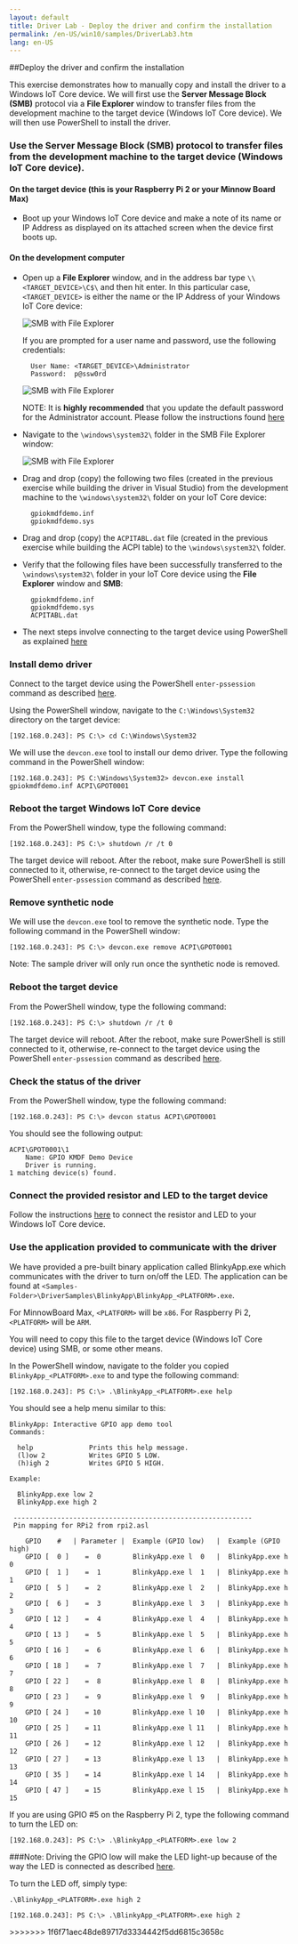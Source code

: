 ```yaml
---
layout: default
title: Driver Lab - Deploy the driver and confirm the installation
permalink: /en-US/win10/samples/DriverLab3.htm
lang: en-US
---
```


##Deploy the driver and confirm the installation

This exercise demonstrates how to manually copy and install the driver to a Windows IoT Core device. We will first use the **Server Message Block (SMB)** protocol via a **File Explorer** window to transfer files from the development machine to the target device (Windows IoT Core device). We will then use PowerShell to install the driver.

### Use the Server Message Block (SMB) protocol to transfer files from the development machine to the target device (Windows IoT Core device).

#### On the target device (this is your Raspberry Pi 2 or your Minnow Board Max)
* Boot up your Windows IoT Core device and make a note of its name or IP Address as displayed on its attached screen when the device first boots up.

#### On the development computer

* Open up a **File Explorer** window, and in the address bar type `\\<TARGET_DEVICE>\C$\` and then hit enter.  In this particular case, `<TARGET_DEVICE>` is either the name or the IP Address of your Windows IoT Core device:

    ![SMB with File Explorer]({{site.baseurl}}/images/DriverLab/smb1.png)

    If you are prompted for a user name and password, use the following credentials:

        User Name: <TARGET_DEVICE>\Administrator
        Password:  p@ssw0rd

    ![SMB with File Explorer]({{site.baseurl}}/images/DriverLab/cred1.png)
	
    NOTE: It is **highly recommended** that you update the default password for the Administrator account.  Please follow the instructions found [here]({{site.baseurl}}/{{page.lang}}/win10/samples/PowerShell.htm)

* Navigate to the `\windows\system32\` folder in the SMB File Explorer window:

    ![SMB with File Explorer]({{site.baseurl}}/images/DriverLab/smb2.png)

* Drag and drop (copy) the following two files (created in the previous exercise while building the driver in Visual Studio) from the development machine to the `\windows\system32\` folder on your IoT Core device:

        gpiokmdfdemo.inf
        gpiokmdfdemo.sys

* Drag and drop (copy) the `ACPITABL.dat` file (created in the previous exercise while building the ACPI table) to the `\windows\system32\` folder.

* Verify that the following files have been successfully transferred to the `\windows\system32\` folder in your IoT Core device using the **File Explorer** window and **SMB**:

        gpiokmdfdemo.inf
        gpiokmdfdemo.sys
        ACPITABL.dat

* The next steps involve connecting to the target device using PowerShell as explained [here]({{site.baseurl}}/{{page.lang}}/win10/samples/PowerShell.htm)

### Install demo driver

Connect to the target device using the PowerShell `enter-pssession` command as described [here]({{site.baseurl}}/{{page.lang}}/win10/samples/PowerShell.htm).

Using the PowerShell window, navigate to the `C:\Windows\System32` directory on the target device:

    [192.168.0.243]: PS C:\> cd C:\Windows\System32

We will use the `devcon.exe` tool to install our demo driver.  Type the following command in the PowerShell window:

    [192.168.0.243]: PS C:\Windows\System32> devcon.exe install gpiokmdfdemo.inf ACPI\GPOT0001

### Reboot the target Windows IoT Core device

From the PowerShell window, type the following command:

    [192.168.0.243]: PS C:\> shutdown /r /t 0

The target device will reboot.  After the reboot, make sure PowerShell is still connected to it, otherwise, re-connect to the target device using the PowerShell `enter-pssession` command as described [here]({{site.baseurl}}/{{page.lang}}/win10/samples/PowerShell.htm).

### Remove synthetic node

We will use the `devcon.exe` tool to remove the synthetic node.  Type the following command in the PowerShell window:

    [192.168.0.243]: PS C:\> devcon.exe remove ACPI\GPOT0001

Note:  The sample driver will only run once the synthetic node is removed.

### Reboot the target device

From the PowerShell window, type the following command:

    [192.168.0.243]: PS C:\> shutdown /r /t 0

The target device will reboot.  After the reboot, make sure PowerShell is still connected to it, otherwise, re-connect to the target device using the PowerShell `enter-pssession` command as described [here]({{site.baseurl}}/{{page.lang}}/win10/samples/PowerShell.htm).

### Check the status of the driver

From the PowerShell window, type the following command:

    [192.168.0.243]: PS C:\> devcon status ACPI\GPOT0001

You should see the following output:

    ACPI\GPOT0001\1
        Name: GPIO KMDF Demo Device
        Driver is running.
    1 matching device(s) found.

### Connect the provided resistor and LED to the target device

Follow the instructions [here]({{site.baseurl}}/{{page.lang}}/win10/samples/Blinky.htm) to connect the resistor and LED to your Windows IoT Core device.

### Use the application provided to communicate with the driver

We have provided a pre-built binary application called BlinkyApp.exe which communicates with the driver to turn on/off the LED.  The application can be found at `<Samples-Folder>\DriverSamples\BlinkyApp\BlinkyApp_<PLATFORM>.exe`.

For MinnowBoard Max, `<PLATFORM>` will be `x86`.
For Raspberry Pi 2, `<PLATFORM>` will be `ARM`.

You will need to copy this file to the target device (Windows IoT Core device) using SMB, or some other means.

In the PowerShell window, navigate to the folder you copied `BlinkyApp_<PLATFORM>.exe` to and type the following command:

    [192.168.0.243]: PS C:\> .\BlinkyApp_<PLATFORM>.exe help

You should see a help menu similar to this:

    BlinkyApp: Interactive GPIO app demo tool
    Commands:

      help              Prints this help message.
      (l)ow 2           Writes GPIO 5 LOW.
      (h)igh 2          Writes GPIO 5 HIGH.

    Example:

      BlinkyApp.exe low 2
      BlinkyApp.exe high 2

	 ------------------------------------------------------------
	 Pin mapping for RPi2 from rpi2.asl

		GPIO    #   | Parameter |  Example (GPIO low)   |  Example (GPIO high)
		GPIO [  0 ]    =  0        BlinkyApp.exe l  0   |  BlinkyApp.exe h  0
		GPIO [  1 ]    =  1        BlinkyApp.exe l  1   |  BlinkyApp.exe h  1
		GPIO [  5 ]    =  2        BlinkyApp.exe l  2   |  BlinkyApp.exe h  2
		GPIO [  6 ]    =  3        BlinkyApp.exe l  3   |  BlinkyApp.exe h  3
		GPIO [ 12 ]    =  4        BlinkyApp.exe l  4   |  BlinkyApp.exe h  4
		GPIO [ 13 ]    =  5        BlinkyApp.exe l  5   |  BlinkyApp.exe h  5
		GPIO [ 16 ]    =  6        BlinkyApp.exe l  6   |  BlinkyApp.exe h  6
		GPIO [ 18 ]    =  7        BlinkyApp.exe l  7   |  BlinkyApp.exe h  7
		GPIO [ 22 ]    =  8        BlinkyApp.exe l  8   |  BlinkyApp.exe h  8
		GPIO [ 23 ]    =  9        BlinkyApp.exe l  9   |  BlinkyApp.exe h  9
		GPIO [ 24 ]    = 10        BlinkyApp.exe l 10   |  BlinkyApp.exe h 10
		GPIO [ 25 ]    = 11        BlinkyApp.exe l 11   |  BlinkyApp.exe h 11
		GPIO [ 26 ]    = 12        BlinkyApp.exe l 12   |  BlinkyApp.exe h 12
		GPIO [ 27 ]    = 13        BlinkyApp.exe l 13   |  BlinkyApp.exe h 13
		GPIO [ 35 ]    = 14        BlinkyApp.exe l 14   |  BlinkyApp.exe h 14
		GPIO [ 47 ]    = 15        BlinkyApp.exe l 15   |  BlinkyApp.exe h 15

If you are using GPIO #5 on the Raspberry Pi 2, type the following command to turn the LED on:

    [192.168.0.243]: PS C:\> .\BlinkyApp_<PLATFORM>.exe low 2

###Note:
Driving the GPIO low will make the LED light-up because of the way the LED is connected as described [here]({{site.baseurl}}/{{page.lang}}/win10/samples/Blinky.htm).

To turn the LED off, simply type:


    .\BlinkyApp_<PLATFORM>.exe high 2

    [192.168.0.243]: PS C:\> .\BlinkyApp_<PLATFORM>.exe high 2

</div>
>>>>>>> 1f6f71aec48de89717d3334442f5dd6815c3658c
